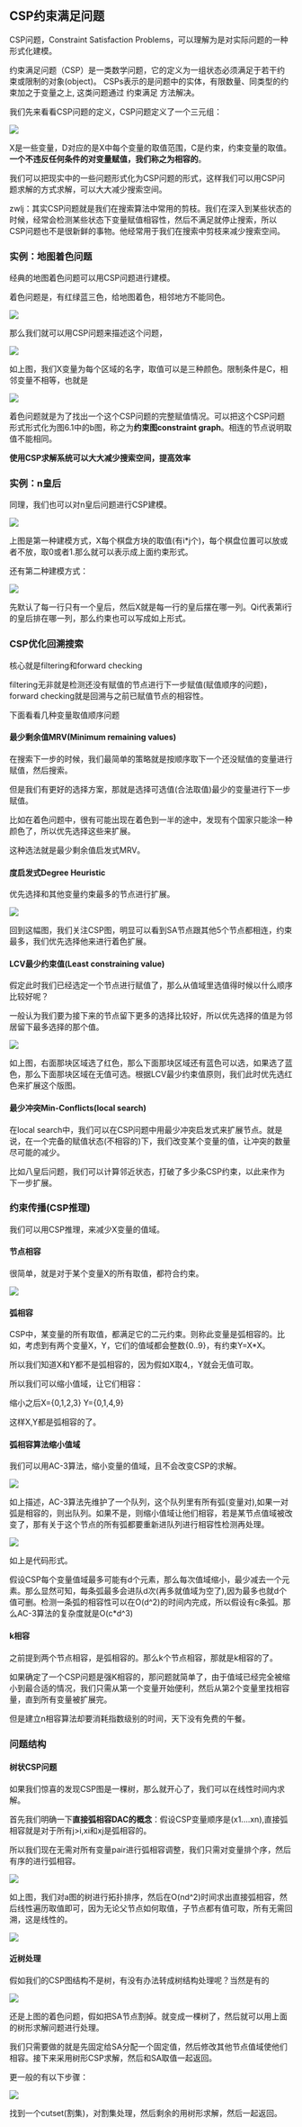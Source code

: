 ## CSP约束满足问题
CSP问题，Constraint Satisfaction Problems，可以理解为是对实际问题的一种形式化建模。

约束满足问题（CSP）是一类数学问题，它的定义为一组状态必须满足于若干约束或限制的对象(object)。
CSPs表示的是问题中的实体，有限数量、同类型的约束加之于变量之上, 这类问题通过 约束满足 方法解决。

我们先来看看CSP问题的定义，CSP问题定义了一个三元组：

![](image/csp0.jpg)

X是一些变量，D对应的是X中每个变量的取值范围，C是约束，约束变量的取值。**一个不违反任何条件的对变量赋值，我们称之为相容的**。

我们可以把现实中的一些问题形式化为CSP问题的形式，这样我们可以用CSP问题求解的方式求解，可以大大减少搜索空间。

zwlj：其实CSP问题就是我们在搜索算法中常用的剪枝。我们在深入到某些状态的时候，经常会检测某些状态下变量赋值相容性，然后不满足就停止搜索，所以CSP问题也不是很新鲜的事物。他经常用于我们在搜索中剪枝来减少搜索空间。

### 实例：地图着色问题
经典的地图着色问题可以用CSP问题进行建模。

着色问题是，有红绿蓝三色，给地图着色，相邻地方不能同色。

![](image/csp1.jpg)

那么我们就可以用CSP问题来描述这个问题，

![](image/csp3.jpg)

如上图，我们X变量为每个区域的名字，取值可以是三种颜色。限制条件是C，相邻变量不相等，也就是

![](image/csp4.jpg)

着色问题就是为了找出一个这个CSP问题的完整赋值情况。可以把这个CSP问题形式形式化为图6.1中的b图，称之为**约束图constraint graph**。相连的节点说明取值不能相同。

**使用CSP求解系统可以大大减少搜索空间，提高效率**

### 实例：n皇后
同理，我们也可以对n皇后问题进行CSP建模。

![](image/csp5.jpg)

上图是第一种建模方式，X每个棋盘方块的取值(有i*j个)，每个棋盘位置可以放或者不放，取0或者1.那么就可以表示成上面约束形式。

还有第二种建模方式：

![](image/csp6.jpg)

先默认了每一行只有一个皇后，然后X就是每一行的皇后摆在哪一列。Qi代表第i行的皇后排在哪一列，那么约束也可以写成如上形式。

### CSP优化回溯搜索
核心就是filtering和forward checking

filtering无非就是检测还没有赋值的节点进行下一步赋值(赋值顺序的问题)，forward checking就是回溯与之前已赋值节点的相容性。

下面看看几种变量取值顺序问题

#### 最少剩余值MRV(Minimum remaining values)
在搜索下一步的时候，我们最简单的策略就是按顺序取下一个还没赋值的变量进行赋值，然后搜索。

但是我们有更好的选择方案，那就是选择可选值(合法取值)最少的变量进行下一步赋值。

比如在着色问题中，很有可能出现在着色到一半的途中，发现有个国家只能涂一种颜色了，所以优先选择这些来扩展。

这种选法就是最少剩余值启发式MRV。

#### 度启发式Degree Heuristic
优先选择和其他变量约束最多的节点进行扩展。

![](image/csp1.jpg)

回到这幅图，我们关注CSP图，明显可以看到SA节点跟其他5个节点都相连，约束最多，我们优先选择他来进行着色扩展。

#### LCV最少约束值(Least constraining value)
假定此时我们已经选定一个节点进行赋值了，那么从值域里选值得时候以什么顺序比较好呢？

一般认为我们要为接下来的节点留下更多的选择比较好，所以优先选择的值是为邻居留下最多选择的那个值。

![](image/csp10.jpg)

如上图，右面那块区域选了红色，那么下面那块区域还有蓝色可以选，如果选了蓝色，那么下面那块区域在无值可选。根据LCV最少约束值原则，我们此时优先选红色来扩展这个版图。

#### 最少冲突Min-Conflicts(local search)

在local search中，我们可以在CSP问题中用最少冲突启发式来扩展节点。就是说，在一个完备的赋值状态(不相容的)下，我们改变某个变量的值，让冲突的数量尽可能的减少。

比如八皇后问题，我们可以计算邻近状态，打破了多少条CSP约束，以此来作为下一步扩展。

### 约束传播(CSP推理)
我们可以用CSP推理，来减少X变量的值域。

#### 节点相容
很简单，就是对于某个变量X的所有取值，都符合约束。

![](image/csp7.jpg)

#### 弧相容
CSP中，某变量的所有取值，都满足它的二元约束。则称此变量是弧相容的。比如，考虑到有两个变量X，Y，它们的值域都会整数{0..9}，有约束Y=X\*X。

所以我们知道X和Y都不是弧相容的，因为假如X取4,，Y就会无值可取。

所以我们可以缩小值域，让它们相容：

缩小之后X={0,1,2,3} Y={0,1,4,9}

这样X,Y都是弧相容的了。

#### 弧相容算法缩小值域
我们可以用AC-3算法，缩小变量的值域，且不会改变CSP的求解。

![](image/csp8.jpg)

如上描述，AC-3算法先维护了一个队列，这个队列里有所有弧(变量对),如果一对弧是相容的，则出队列。如果不是，则缩小值域让他们相容，若是某节点值域被改变了，那有关于这个节点的所有弧都要重新进队列进行相容性检测再处理。

![](image/csp9.jpg)

如上是代码形式。

假设CSP每个变量值域最多可能有d个元素，那么每次值域缩小，最少减去一个元素。那么显然可知，每条弧最多会进队d次(再多就值域为空了),因为最多也就d个值可删。检测一条弧的相容性可以在O(d^2)的时间内完成，所以假设有c条弧。那么AC-3算法的复杂度就是O(c*d^3)

#### k相容
之前提到两个节点相容，是弧相容的。那么k个节点相容，那就是k相容的了。

如果确定了一个CSP问题是强K相容的，那问题就简单了，由于值域已经完全被缩小到最合适的情况，我们只需从第一个变量开始便利，然后从第2个变量里找相容量，直到所有变量被扩展完。

但是建立n相容算法却要消耗指数级别的时间，天下没有免费的午餐。

### 问题结构

#### 树状CSP问题
如果我们惊喜的发现CSP图是一棵树，那么就开心了，我们可以在线性时间内求解。

首先我们明确一下**直接弧相容DAC的概念**：假设CSP变量顺序是(x1....xn),直接弧相容就是对于所有j>i,xi和xj是弧相容的。

所以我们现在无需对所有变量pair进行弧相容调整，我们只需对变量排个序，然后有序的进行弧相容。

![](image/csp11.jpg)

如上图，我们对a图的树进行拓扑排序，然后在O(nd^2)时间求出直接弧相容，然后线性遍历取值即可，因为无论父节点如何取值，子节点都有值可取，所有无需回溯，这是线性的。

![](image/csp13.jpg)

#### 近树处理
假如我们的CSP图结构不是树，有没有办法转成树结构处理呢？当然是有的

![](image/csp14.jpg)

还是上图的着色问题，假如把SA节点割掉。就变成一棵树了，然后就可以用上面的树形求解问题进行处理。

我们只需要做的就是先固定给SA分配一个固定值，然后修改其他节点值域使他们相容。接下来采用树形CSP求解，然后和SA取值一起返回。

更一般的有以下步骤：

![](image/csp12.jpg)

找到一个cutset(割集)，对割集处理，然后剩余的用树形求解，然后一起返回。

